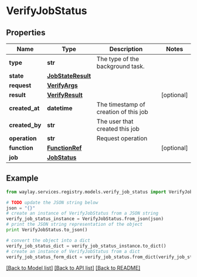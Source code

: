# VerifyJobStatus


## Properties

Name | Type | Description | Notes
------------ | ------------- | ------------- | -------------
**type** | **str** | The type of the background task. | 
**state** | [**JobStateResult**](JobStateResult.md) |  | 
**request** | [**VerifyArgs**](VerifyArgs.md) |  | 
**result** | [**VerifyResult**](VerifyResult.md) |  | [optional] 
**created_at** | **datetime** | The timestamp of creation of this job | 
**created_by** | **str** | The user that created this job | 
**operation** | **str** | Request operation | 
**function** | [**FunctionRef**](FunctionRef.md) |  | [optional] 
**job** | [**JobStatus**](JobStatus.md) |  | 

## Example

```python
from waylay.services.registry.models.verify_job_status import VerifyJobStatus

# TODO update the JSON string below
json = "{}"
# create an instance of VerifyJobStatus from a JSON string
verify_job_status_instance = VerifyJobStatus.from_json(json)
# print the JSON string representation of the object
print VerifyJobStatus.to_json()

# convert the object into a dict
verify_job_status_dict = verify_job_status_instance.to_dict()
# create an instance of VerifyJobStatus from a dict
verify_job_status_form_dict = verify_job_status.from_dict(verify_job_status_dict)
```
[[Back to Model list]](../README.md#documentation-for-models) [[Back to API list]](../README.md#documentation-for-api-endpoints) [[Back to README]](../README.md)


